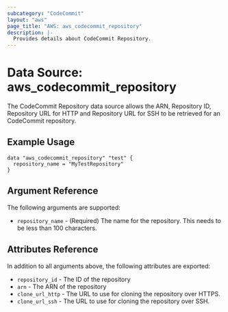 ```yaml
---
subcategory: "CodeCommit"
layout: "aws"
page_title: "AWS: aws_codecommit_repository"
description: |-
  Provides details about CodeCommit Repository.
---
```


# Data Source: aws_codecommit_repository

The CodeCommit Repository data source allows the ARN, Repository ID, Repository URL for HTTP and Repository URL for SSH to be retrieved for an CodeCommit repository.

## Example Usage

```hcl
data "aws_codecommit_repository" "test" {
  repository_name = "MyTestRepository"
}
```

## Argument Reference

The following arguments are supported:

* `repository_name` - (Required) The name for the repository. This needs to be less than 100 characters.

## Attributes Reference

In addition to all arguments above, the following attributes are exported:

* `repository_id` - The ID of the repository
* `arn` - The ARN of the repository
* `clone_url_http` - The URL to use for cloning the repository over HTTPS.
* `clone_url_ssh` - The URL to use for cloning the repository over SSH.
